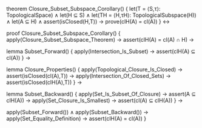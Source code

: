 theorem Closure_Subset_Subspace_Corollary() {
  let(T = ⟨S,τ⟩: TopologicalSpace) ∧
  let(H ⊆ S) ∧
  let(TH = ⟨H,τH⟩: TopologicalSubspace(H)) ∧
  let(A ⊆ H) ∧
  assert(isClosed(H,T)) →
  prove(clH(A) = cl(A))
} ↔

proof Closure_Subset_Subspace_Corollary() {
  apply(Closure_Subset_Subspace_Theorem) →
  assert(clH(A) = cl(A) ∩ H) →
  
  lemma Subset_Forward() {
    apply(Intersection_Is_Subset) →
    assert(clH(A) ⊆ cl(A))
  } →
  
  lemma Closure_Properties() {
    apply(Topological_Closure_Is_Closed) →
    assert(isClosed(cl(A),T)) →
    apply(Intersection_Of_Closed_Sets) →
    assert(isClosed(clH(A),T))
  } →
  
  lemma Subset_Backward() {
    apply(Set_Is_Subset_Of_Closure) →
    assert(A ⊆ clH(A)) →
    apply(Set_Closure_Is_Smallest) →
    assert(cl(A) ⊆ clH(A))
  } →
  
  apply(Subset_Forward()) ∧
  apply(Subset_Backward()) →
  apply(Set_Equality_Definition) →
  assert(clH(A) = cl(A))
}